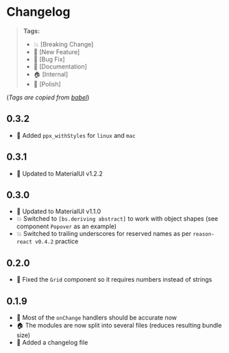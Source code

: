 # Changelog

> **Tags:**
> - :boom:       [Breaking Change]
> - :rocket:     [New Feature]
> - :bug:        [Bug Fix]
> - :memo:       [Documentation]
> - :house:      [Internal]
> - :nail_care:  [Polish]

(_Tags are copied from [babel](https://github.com/babel/babel/blob/master/CHANGELOG.md)_)

## 0.3.2
* :rocket: Added `ppx_withStyles` for `linux` and `mac`

## 0.3.1
* :rocket: Updated to MaterialUI v1.2.2

## 0.3.0
* :rocket: Updated to MaterialUI v1.1.0
* :boom: Switched to `[bs.deriving abstract]` to work with object shapes (see component `Popover` as an example)
* :boom: Switched to trailing underscores for reserved names as per `reason-react v0.4.2` practice

## 0.2.0
* :bug: Fixed the `Grid` component so it requires numbers instead of strings

## 0.1.9

* :rocket: Most of the `onChange` handlers should be accurate now
* :house: The modules are now split into several files (reduces resulting bundle size)
* :memo: Added a changelog file